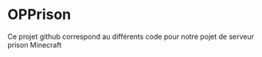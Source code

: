 # OPPrison

Ce projet github correspond au différents code pour notre pojet de serveur prison Minecraft


